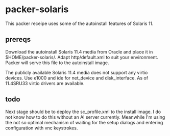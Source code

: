 # packer-solaris
This packer receipe uses some of the autoinstall features of Solaris 11.

## prereqs
Download the autoinstall Solaris 11.4 media from Oracle and place it in $HOME/packer-solaris/. Adapt http/default.xml to suit your environment. Packer will serve this file to the autoinstall image.

The publicly available Solaris 11.4 media does not support any virtio devices. Use e1000 and ide for net_device and disk_interface. As of 11.4SRU33 virtio drivers are available.

## todo
Next stage should be to deploy the sc_profile.xml to the install image. I do not know how to do this without an AI server currently. Meanwhile I'm using the not so optimal mechanism of waiting for the setup dialogs and entering configuration with vnc keystrokes.
